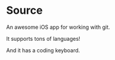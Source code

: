 # Source
An awesome iOS app for working with git.

It supports tons of languages!

And it has a coding keyboard.